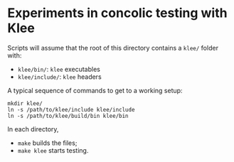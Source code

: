 Experiments in concolic testing with Klee
=========================================

Scripts will assume that the root of this directory contains a `klee/` folder
with:

- `klee/bin/`: `klee` executables
- `klee/include/`: `klee` headers

A typical sequence of commands to get to a working setup:

```
mkdir klee/
ln -s /path/to/klee/include klee/include
ln -s /path/to/klee/build/bin klee/bin
```

In each directory,

- `make` builds the files;
- `make klee` starts testing.
